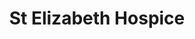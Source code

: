 ---
title: "St Elizabeth Hospice"
url: /ipswich/st-elizabeth-hospice-hawthorn-drive/
shop: charity
---